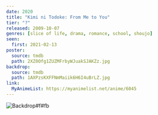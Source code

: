 ```yaml
---
date: 2020
title: "Kimi ni Todoke: From Me to You"
tier: "?"
released: 2009-10-07
genres: [slice of life, drama, romance, school, shoujo]
seen:
  first: 2021-02-13
poster:
  source: tmdb
  path: 2XZ0Ofg1ZUZMFrbyWJuakSJAKZz.jpg
backdrop:
  source: tmdb
  path: 1AXPzsKXFFNmMaiik6H6I4uBrLZ.jpg
link:
  MyAnimeList: https://myanimelist.net/anime/6045
---
```


![Backdrop#f#fb](https://www.themoviedb.org/t/p/original/5Ktpz72iBqPTlC1sXJU6EvAaE5N.jpg "Source: TMDB")
